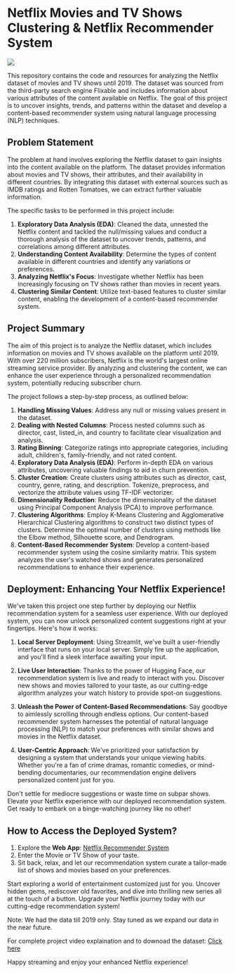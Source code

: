 # Netflix Movies and TV Shows Clustering & Netflix Recommender System

![](https://media.tenor.com/Rfyx9OkRI38AAAAC/netflix-netflix-startup.gif)

This repository contains the code and resources for analyzing the Netflix dataset of movies and TV shows until 2019. The dataset was sourced from the third-party search engine Flixable and includes information about various attributes of the content available on Netflix. The goal of this project is to uncover insights, trends, and patterns within the dataset and develop a content-based recommender system using natural language processing (NLP) techniques.

## Problem Statement

The problem at hand involves exploring the Netflix dataset to gain insights into the content available on the platform. The dataset provides information about movies and TV shows, their attributes, and their availability in different countries. By integrating this dataset with external sources such as IMDB ratings and Rotten Tomatoes, we can extract further valuable information.

The specific tasks to be performed in this project include:

1. **Exploratory Data Analysis (EDA)**: Cleaned the data, unnested the Netflix content and tackled the null/missing values and conduct a thorough analysis of the dataset to uncover trends, patterns, and correlations among different attributes.
2. **Understanding Content Availability**: Determine the types of content available in different countries and identify any variations or preferences.
3. **Analyzing Netflix's Focus**: Investigate whether Netflix has been increasingly focusing on TV shows rather than movies in recent years.
4. **Clustering Similar Content**: Utilize text-based features to cluster similar content, enabling the development of a content-based recommender system.

## Project Summary

The aim of this project is to analyze the Netflix dataset, which includes information on movies and TV shows available on the platform until 2019. With over 220 million subscribers, Netflix is the world's largest online streaming service provider. By analyzing and clustering the content, we can enhance the user experience through a personalized recommendation system, potentially reducing subscriber churn.

The project follows a step-by-step process, as outlined below:

1. **Handling Missing Values**: Address any null or missing values present in the dataset.
2. **Dealing with Nested Columns**: Process nested columns such as director, cast, listed_in, and country to facilitate clear visualization and analysis.
3. **Rating Binning**: Categorize ratings into appropriate categories, including adult, children's, family-friendly, and not rated content.
4. **Exploratory Data Analysis (EDA)**: Perform in-depth EDA on various attributes, uncovering valuable findings to aid in churn prevention.
5. **Cluster Creation**: Create clusters using attributes such as director, cast, country, genre, rating, and description. Tokenize, preprocess, and vectorize the attribute values using TF-IDF vectorizer.
6. **Dimensionality Reduction**: Reduce the dimensionality of the dataset using Principal Component Analysis (PCA) to improve performance.
7. **Clustering Algorithms**: Employ K-Means Clustering and Agglomerative Hierarchical Clustering algorithms to construct two distinct types of clusters. Determine the optimal number of clusters using methods like the Elbow method, Silhouette score, and Dendrogram.
8. **Content-Based Recommender System**: Develop a content-based recommender system using the cosine similarity matrix. This system analyzes the user's watched shows and generates personalized recommendations to enhance their experience.


## Deployment: Enhancing Your Netflix Experience!

We've taken this project one step further by deploying our Netflix recommendation system for a seamless user experience. With our deployed system, you can now unlock personalized content suggestions right at your fingertips. Here's how it works:

1. **Local Server Deployment**: Using Streamlit, we've built a user-friendly interface that runs on your local server. Simply fire up the application, and you'll find a sleek interface awaiting your input.

2. **Live User Interaction**: Thanks to the power of Hugging Face, our recommendation system is live and ready to interact with you. Discover new shows and movies tailored to your taste, as our cutting-edge algorithm analyzes your watch history to provide spot-on suggestions.

3. **Unleash the Power of Content-Based Recommendations**: Say goodbye to aimlessly scrolling through endless options. Our content-based recommender system harnesses the potential of natural language processing (NLP) to match your preferences with similar shows and movies in the Netflix dataset.

4. **User-Centric Approach**: We've prioritized your satisfaction by designing a system that understands your unique viewing habits. Whether you're a fan of crime dramas, romantic comedies, or mind-bending documentaries, our recommendation engine delivers personalized content just for you.

Don't settle for mediocre suggestions or waste time on subpar shows. Elevate your Netflix experience with our deployed recommendation system. Get ready to embark on a binge-watching journey like no other!

## How to Access the Deployed System?

1. Explore the **Web App**: [Netflix Recommender System](https://huggingface.co/spaces/Shahrukh2016/Netflix_Recommender)
2. Enter the Movie or TV Show of your taste.
3. Sit back, relax, and let our recommendation system curate a tailor-made list of shows and movies based on your preferences.

Start exploring a world of entertainment customized just for you. Uncover hidden gems, rediscover old favorites, and dive into thrilling new series all at the touch of a button. Upgrade your Netflix journey today with our cutting-edge recommendation system!

Note: We had the data till 2019 only. Stay tuned as we expand our data in the near future.

For complete project video explaination and to downoad the dataset: [Click here](https://drive.google.com/drive/folders/1kIA05f82ApuR5rMOH2uNmwmyxT6a3Uww?usp=sharing
)

Happy streaming and enjoy your enhanced Netflix experience!
